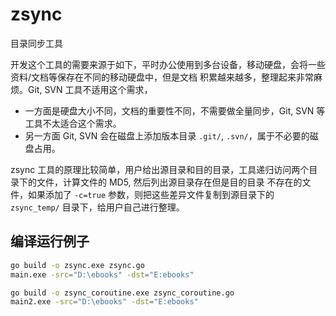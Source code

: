 # zsync
目录同步工具

开发这个工具的需要来源于如下，平时办公使用到多台设备，移动硬盘，会将一些资料/文档等保存在不同的移动硬盘中，但是文档
积累越来越多，整理起来非常麻烦。Git, SVN 工具不适用这个需求，
- 一方面是硬盘大小不同，文档的重要性不同，不需要做全量同步，Git, SVN 等工具不太适合这个需求。
- 另一方面 Git, SVN 会在磁盘上添加版本目录 `.git/`, `.svn/`，属于不必要的磁盘占用。

zsync 工具的原理比较简单，用户给出源目录和目的目录，工具递归访问两个目录下的文件，计算文件的 MD5, 然后列出源目录存在但是目的目录
不存在的文件，如果添加了 `-c=true` 参数，则把这些差异文件复制到源目录下的 `zsync_temp/` 目录下，给用户自己进行整理。

## 编译运行例子

```bash
go build -o zsync.exe zsync.go
main.exe -src="D:\ebooks" -dst="E:ebooks"

go build -o zsync_coroutine.exe zsync_coroutine.go
main2.exe -src="D:\ebooks" -dst="E:ebooks"
```


